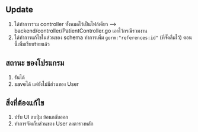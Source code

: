 ## Update
1. ได้ทำการรวม controller ทั้งหมดไว้เป็นไฟล์เดียว --> backend/controller/PatientController.go เอาไว้กรณีรวมงาน
2. ได้ทำการแก้ไขในส่วนของ schema ทำการเพิ่ม `gorm:"references:id"` (ที่จั๊ดลืมไว้) ตอนนี้เพิ่มเรียบร้อยแล้ว
## สถานะ ของโปรแกรม
1. รันได้
2. saveได้ แต่ยังไม่มีส่วนของ User
## สิ่งที่ต้องแก้ไข
1. ปรับ UI ลบปุ่ม ย้อนกลับออก
2. ทำการจัดเก็บส่วนของ User ลงตารางหลัก
